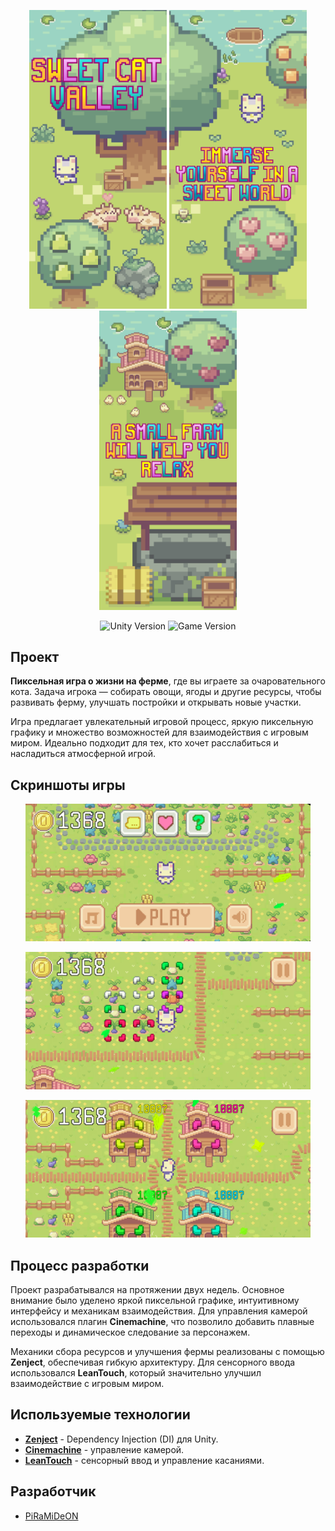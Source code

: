 <p align="center">
      <img src='https://github.com/PiRaMiDeON/ShyCatValley/blob/main/Imgs/1.jpg' width = 220>
      <img src='https://github.com/PiRaMiDeON/ShyCatValley/blob/main/Imgs/2.jpg' width = 220>
      <img src='https://github.com/PiRaMiDeON/ShyCatValley/blob/main/Imgs/3.jpg' width = 220>
</p>

<p align="center">
    <img src="https://img.shields.io/badge/Engine-Unity-blueviolet" alt="Unity Version">
    <img src="https://img.shields.io/badge/Version-Beta-green" alt="Game Version">
</p>

## Проект

**Пиксельная игра о жизни на ферме**, где вы играете за очаровательного кота. Задача игрока — собирать овощи, ягоды и другие ресурсы, чтобы развивать ферму, улучшать постройки и открывать новые участки. 

Игра предлагает увлекательный игровой процесс, яркую пиксельную графику и множество возможностей для взаимодействия с игровым миром. Идеально подходит для тех, кто хочет расслабиться и насладиться атмосферной игрой.

## Скриншоты игры

<p align="center"> 
      <img src='https://github.com/PiRaMiDeON/ShyCatValley/blob/main/Imgs/Screenshot1.jpg' height = 220>
</p>
<p align="center"> 
      <img src='https://github.com/PiRaMiDeON/ShyCatValley/blob/main/Imgs/Screenshot2.jpg' height = 220> 
</p>
<p align="center"> 
      <img src='https://github.com/PiRaMiDeON/ShyCatValley/blob/main/Imgs/Screenshot3.jpg' height = 220>
</p>
      
## Процесс разработки

Проект разрабатывался на протяжении двух недель. Основное внимание было уделено яркой пиксельной графике, интуитивному интерфейсу и механикам взаимодействия. Для управления камерой использовался плагин **Cinemachine**, что позволило добавить плавные переходы и динамическое следование за персонажем.

Механики сбора ресурсов и улучшения фермы реализованы с помощью **Zenject**, обеспечивая гибкую архитектуру. Для сенсорного ввода использовался **LeanTouch**, который значительно улучшил взаимодействие с игровым миром.

## Используемые технологии

- [**Zenject**](https://assetstore.unity.com/packages/tools/utilities/zenject-157735) - Dependency Injection (DI) для Unity.
- [**Cinemachine**](https://assetstore.unity.com/packages/essentials/cinemachine-79898) - управление камерой.
- [**LeanTouch**](https://assetstore.unity.com/packages/tools/input-management/lean-touch-116049) - сенсорный ввод и управление касаниями.

## Разработчик

- [PiRaMiDeON](https://github.com/PiRaMiDeON)
